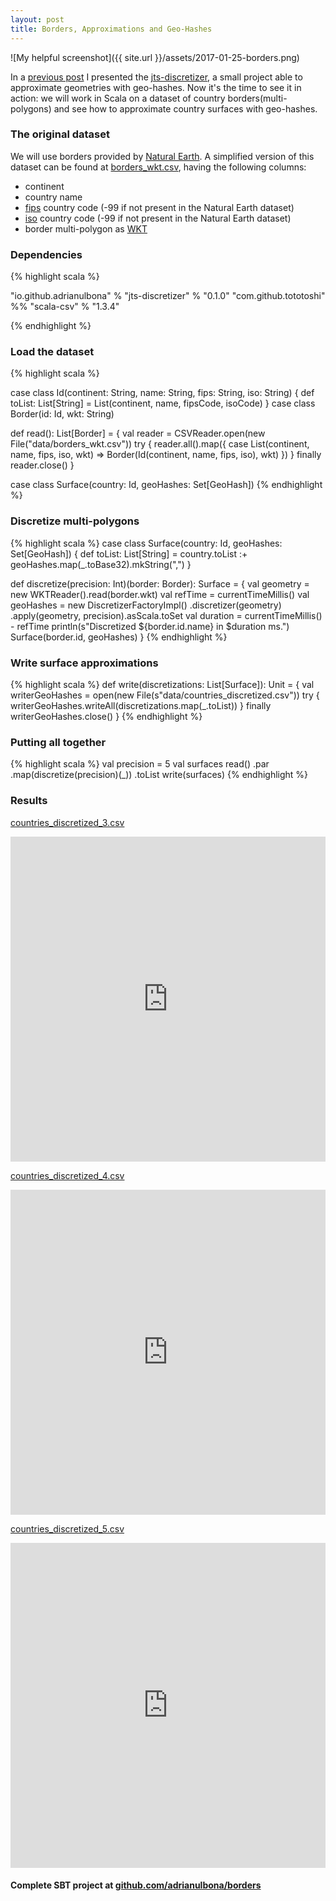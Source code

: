 ```yaml
---
layout: post
title: Borders, Approximations and Geo-Hashes
---
```


![My helpful screenshot]({{ site.url }}/assets/2017-01-25-borders.png)

In a [previous post](http://adrianulbona.github.io/2017/01/22/jts-discretizer.html) I presented the [jts-discretizer](https://github.com/adrianulbona/jts-discretizer), a small project able to approximate geometries with geo-hashes. Now it's the time to see it in action: we will work in Scala on a dataset of country borders(multi-polygons) and see how to approximate country surfaces with geo-hashes.

### The original dataset

We will use borders provided by [Natural Earth](http://www.naturalearthdata.com/downloads/). A simplified version of this dataset can be found at [borders_wkt.csv](https://raw.githubusercontent.com/adrianulbona/borders/master/data/borders_wkt.csv), having the following columns:

* continent
* country name
* [fips](https://en.wikipedia.org/wiki/FIPS_county_code) country code (-99 if not present in the Natural Earth dataset)
* [iso](https://en.wikipedia.org/wiki/ISO_3166-1) country code (-99 if not present in the Natural Earth dataset)
* border multi-polygon as [WKT](https://en.wikipedia.org/wiki/Well-known_text)

### Dependencies
{% highlight scala %}

  "io.github.adrianulbona" % "jts-discretizer" % "0.1.0"
  "com.github.tototoshi" %% "scala-csv" % "1.3.4"

{% endhighlight %}

### Load the dataset

{% highlight scala %}

case class Id(continent: String, name: String, fips: String, iso: String) {
    def toList: List[String] = List(continent, name, fipsCode, isoCode)
}
case class Border(id: Id, wkt: String)

def read(): List[Border] = {
    val reader = CSVReader.open(new File("data/borders_wkt.csv"))
    try {
        reader.all().map({
            case List(continent, name, fips, iso, wkt)
                => Border(Id(continent, name, fips, iso), wkt)
        })
    }
    finally reader.close()
}

case class Surface(country: Id, geoHashes: Set[GeoHash])
{% endhighlight %}

### Discretize multi-polygons

{% highlight scala %}
case class Surface(country: Id, geoHashes: Set[GeoHash]) {
    def toList: List[String] =
        country.toList :+ geoHashes.map(_.toBase32).mkString(",")
}

def discretize(precision: Int)(border: Border): Surface = {
    val geometry = new WKTReader().read(border.wkt)
    val refTime = currentTimeMillis()
    val geoHashes = new DiscretizerFactoryImpl()
        .discretizer(geometry)
        .apply(geometry, precision).asScala.toSet
    val duration = currentTimeMillis() - refTime
    println(s"Discretized ${border.id.name} in $duration ms.")
    Surface(border.id, geoHashes)
}
{% endhighlight %}

### Write surface approximations

{% highlight scala %}
def write(discretizations: List[Surface]): Unit = {
    val writerGeoHashes = open(new File(s"data/countries_discretized.csv"))
    try {
        writerGeoHashes.writeAll(discretizations.map(_.toList))
    }
    finally writerGeoHashes.close()
}
{% endhighlight %}

### Putting all together

{% highlight scala %}
val precision = 5
val surfaces read()
    .par
    .map(discretize(precision)(_))
    .toList
write(surfaces)
{% endhighlight %}

### Results

[countries_discretized_3.csv](https://raw.githubusercontent.com/adrianulbona/borders/master/data/countries_discretized_3.csv)
<iframe width="100%" height="520" frameborder="0" src="https://adrianulbona.carto.com/viz/aba08ebc-e338-11e6-b0a6-0e3ff518bd15/embed_map" allowfullscreen webkitallowfullscreen mozallowfullscreen oallowfullscreen msallowfullscreen></iframe>

[countries_discretized_4.csv](https://raw.githubusercontent.com/adrianulbona/borders/master/data/countries_discretized_4.csv)
<iframe width="100%" height="520" frameborder="0" src="https://adrianulbona.carto.com/viz/8d1360e8-e33b-11e6-bce5-0e233c30368f/embed_map" allowfullscreen webkitallowfullscreen mozallowfullscreen oallowfullscreen msallowfullscreen></iframe>

[countries_discretized_5.csv](https://raw.githubusercontent.com/adrianulbona/borders/master/data/countries_discretized_5.csv)
<iframe width="100%" height="520" frameborder="0" src="https://adrianulbona.carto.com/viz/f63f0074-e339-11e6-a096-0ecd1babdde5/embed_map" allowfullscreen webkitallowfullscreen mozallowfullscreen oallowfullscreen msallowfullscreen></iframe>

#### Complete SBT project at [github.com/adrianulbona/borders](https://github.com/adrianulbona/borders)

